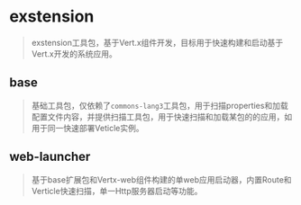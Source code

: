 # exstension
>exstension工具包，基于Vert.x组件开发，目标用于快速构建和启动基于Vert.x开发的系统应用。

## base
> 基础工具包，仅依赖了`commons-lang3`工具包，用于扫描properties和加载配置文件内容，并提供扫描工具包，用于快速扫描和加载某包的的应用，如用于同一快速部署Veticle实例。

## web-launcher
> 基于base扩展包和Vertx-web组件构建的单web应用启动器，内置Route和Verticle快速扫描，单一Http服务器启动等功能。

